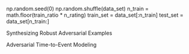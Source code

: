   np.random.seed(0)
  np.random.shuffle(data_set)
  n_train = math.floor(train_ratio * n_rating)
  train_set = data_set[:n_train]
  test_set = data_set[n_train:]


Synthesizing Robust Adversarial Examples

Adversarial Time-to-Event Modeling
